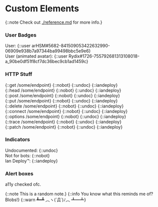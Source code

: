 # Custom Elements

{::note Check out [./reference.md](./reference.md) for more info.}

### User Badges

User: {::user arHSM#5682-841509053422632990-06909e938b7a97344ba99498bbc5e9e6}\
User (animated avatar): {::user Rydix#1726-755792681313108018-a_90be0df51f8cf7dc36bec9cb1ad1459c}

### HTTP Stuff

{::get /some/endpoint} {::nobot} {::undoc} {::iandeploy}\
{::head /some/endpoint} {::nobot} {::undoc} {::iandeploy}\
{::post /some/endpoint} {::nobot} {::undoc} {::iandeploy}\
{::put /some/endpoint} {::nobot} {::undoc} {::iandeploy}\
{::delete /some/endpoint} {::nobot} {::undoc} {::iandeploy}\
{::connect /some/endpoint} {::nobot} {::undoc} {::iandeploy}\
{::options /some/endpoint} {::nobot} {::undoc} {::iandeploy}\
{::trace /some/endpoint} {::nobot} {::undoc} {::iandeploy}\
{::patch /some/endpoint} {::nobot} {::undoc} {::iandeploy} 

### Indicators

Undocumented: {::undoc}\
Not for bots: {::nobot}\
Ian Deploy™: {::iandeploy}

### Alert boxes

a11y checked ofc.

{::note This is a random note.}
{::info You know what this reminds me of? Blobs!}
{::warn ┻━┻ ︵ヽ(`Д´)ﾉ︵﻿ ┻━┻}

